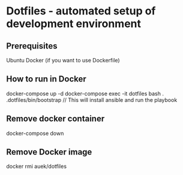 # Dotfiles - automated setup of development environment

## Prerequisites
Ubuntu 
Docker (if you want to use Dockerfile)

## How to run in Docker
docker-compose up -d
docker-compose exec -it dotfiles bash
. .dotfiles/bin/bootstrap // This will install ansible and run the playbook

## Remove docker container
docker-compose down

## Remove Docker image
docker rmi auek/dotfiles

